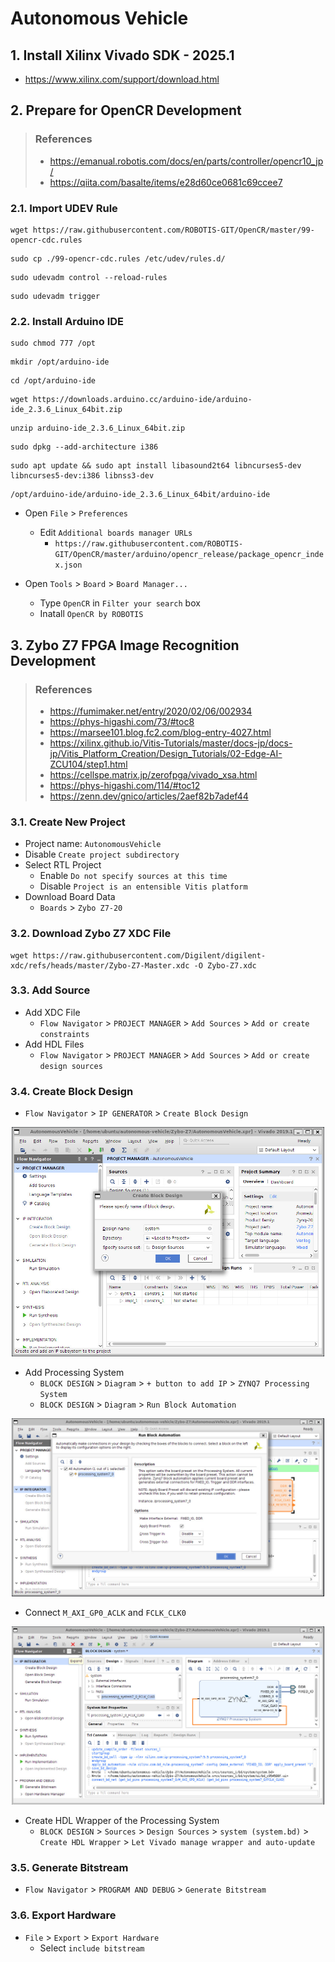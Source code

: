 # Autonomous Vehicle

## 1. Install Xilinx Vivado SDK - 2025.1
- https://www.xilinx.com/support/download.html

## 2. Prepare for OpenCR Development

> ### References
> - https://emanual.robotis.com/docs/en/parts/controller/opencr10_jp/
> - https://qiita.com/basalte/items/e28d60ce0681c69ccee7

### 2.1. Import UDEV Rule
```
wget https://raw.githubusercontent.com/ROBOTIS-GIT/OpenCR/master/99-opencr-cdc.rules
```
```
sudo cp ./99-opencr-cdc.rules /etc/udev/rules.d/
```
```
sudo udevadm control --reload-rules
```
```
sudo udevadm trigger
```

### 2.2. Install Arduino IDE
```
sudo chmod 777 /opt
```
```
mkdir /opt/arduino-ide
```
```
cd /opt/arduino-ide
```
```
wget https://downloads.arduino.cc/arduino-ide/arduino-ide_2.3.6_Linux_64bit.zip
```
```
unzip arduino-ide_2.3.6_Linux_64bit.zip
```
```
sudo dpkg --add-architecture i386
```
```
sudo apt update && sudo apt install libasound2t64 libncurses5-dev libncurses5-dev:i386 libnss3-dev
```
```
/opt/arduino-ide/arduino-ide_2.3.6_Linux_64bit/arduino-ide
```

- Open `File` > `Preferences`
  - Edit `Additional boards manager URLs`
    - `https://raw.githubusercontent.com/ROBOTIS-GIT/OpenCR/master/arduino/opencr_release/package_opencr_index.json`

- Open `Tools` > `Board` > `Board Manager...`
  - Type `OpenCR` in `Filter your search` box
  - Inatall `OpenCR by ROBOTIS`

## 3. Zybo Z7 FPGA Image Recognition Development

> ### References
> - https://fumimaker.net/entry/2020/02/06/002934
> - https://phys-higashi.com/73/#toc8
> - https://marsee101.blog.fc2.com/blog-entry-4027.html
> - https://xilinx.github.io/Vitis-Tutorials/master/docs-jp/docs-jp/Vitis_Platform_Creation/Design_Tutorials/02-Edge-AI-ZCU104/step1.html
> - https://cellspe.matrix.jp/zerofpga/vivado_xsa.html
> - https://phys-higashi.com/114/#toc12
> - https://zenn.dev/gnico/articles/2aef82b7adef44

### 3.1. Create New Project
- Project name: `AutonomousVehicle`
- Disable `Create project subdirectory`
- Select RTL Project
  - Enable `Do not specify sources at this time`
  - Disable `Project is an entensible Vitis platform`
- Download Board Data
  - `Boards` > `Zybo Z7-20`

### 3.2. Download Zybo Z7 XDC File
```
wget https://raw.githubusercontent.com/Digilent/digilent-xdc/refs/heads/master/Zybo-Z7-Master.xdc -O Zybo-Z7.xdc
```

### 3.3. Add Source
- Add XDC File
  - `Flow Navigator` > `PROJECT MANAGER` > `Add Sources` > `Add or create constraints`
- Add HDL Files
  - `Flow Navigator` > `PROJECT MANAGER` > `Add Sources` > `Add or create design sources`

### 3.4. Create Block Design
- `Flow Navigator` > `IP GENERATOR` > `Create Block Design`

<div align="center"><img src="imgs/create-block-design.jpg" width="500"></div>

- Add Processing System
  - `BLOCK DESIGN` > `Diagram` > `+ button to add IP` > `ZYNQ7 Processing System`
  - `BLOCK DESIGN` > `Diagram` > `Run Block Automation`
 
<div align="center"><img src="imgs/run-block-automation.jpg" width="500"></div>

  - Connect `M_AXI_GP0_ACLK` and `FCLK_CLK0`

<div align="center"><img src="imgs/connect-processing-system-clock.jpg" width="500"></div>

- Create HDL Wrapper of the Processing System
  - `BLOCK DESIGN` > `Sources` > `Design Sources` > `system (system.bd)` > `Create HDL Wrapper` > `Let Vivado manage wrapper and auto-update`

### 3.5. Generate Bitstream
- `Flow Navigator` > `PROGRAM AND DEBUG` > `Generate Bitstream`

### 3.6. Export Hardware
- `File` > `Export` > `Export Hardware`
  - Select `include bitstream`
